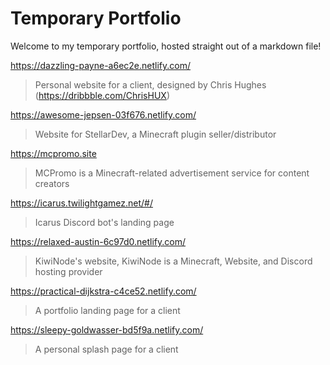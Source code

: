 # Temporary Portfolio

Welcome to my temporary portfolio, hosted straight out of a markdown file! 

https://dazzling-payne-a6ec2e.netlify.com/
> Personal website for a client, designed by Chris Hughes (https://dribbble.com/ChrisHUX)

https://awesome-jepsen-03f676.netlify.com/
> Website for StellarDev, a Minecraft plugin seller/distributor

 https://mcpromo.site
> MCPromo is a Minecraft-related advertisement service for content creators

https://icarus.twilightgamez.net/#/

> Icarus Discord bot's landing page

https://relaxed-austin-6c97d0.netlify.com/

> KiwiNode's website, KiwiNode is a Minecraft, Website, and Discord hosting provider

https://practical-dijkstra-c4ce52.netlify.com/

> A portfolio landing page for a client

https://sleepy-goldwasser-bd5f9a.netlify.com/

> A personal splash page for a client
